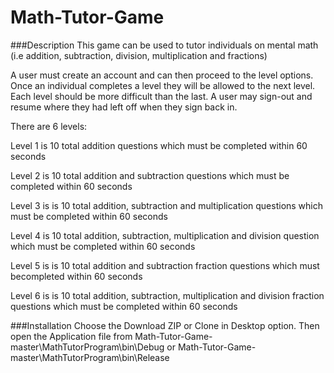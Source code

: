 Math-Tutor-Game
===============

###Description
This game can be used to tutor individuals on mental math (i.e addition, subtraction, division, multiplication and fractions)

A user must create an account and can then proceed to the level options. Once an individual completes a level they will be allowed to the next level. Each level should be more difficult than the last. A user may sign-out and resume where they had left off when they sign back in. 

There are 6 levels:

Level 1 is 10 total addition questions which must be completed within 60 seconds

Level 2 is 10 total addition and subtraction questions which must be completed within 60 seconds

Level 3 is is 10 total addition, subtraction and multiplication questions which must be completed within 60 seconds

Level 4 is 10 total addition, subtraction, multiplication and division question which must be completed within 60 seconds

Level 5 is is 10 total addition and subtraction fraction questions which must becompleted within 60 seconds

Level 6 is is 10 total addition, subtraction, multiplication and division fraction questions which must be completed within 60 seconds


###Installation
Choose the Download ZIP or Clone in Desktop option. Then open the Application file from Math-Tutor-Game-master\MathTutorProgram\bin\Debug or Math-Tutor-Game-master\MathTutorProgram\bin\Release





